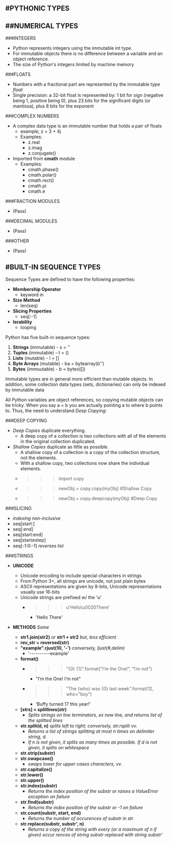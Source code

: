 #PYTHONIC TYPES
---


##NUMERICAL TYPES
---

###INTEGERS
  - Python represents integers using the immutable int type. 
  - For immutable objects there is no difference between a variable and an object reference.
  - The size of Python's integers limited by machine memory
  

###FLOATS
  - Numbers with a fractional part are represented by the immutable type *float*
  - Single precision: a 32-bit float is represented by: 1 bit for sign (negative being 1, positive being 0), plus 23 bits for the significant digits (or mantissa), plus 8 bits for the exponent
  

###COMPLEX NUMBERS
  - A complex data type is an immutable number that holds a pair of floats
    - example, z = 3 + 4j
    - Examples:
      - z.real
      - z.imag
      - z.conjugate()
  - Imported from **cmath** module
    - Examples:
      - cmath.phase()
      - cmath.polar()
      - cmath.rect()
      - cmath.pi
      - cmath.e
 
     
###FRACTION MODULES
  - (Pass)


###DECIMAL MODULES
  - (Pass)


###OTHER
  - (Pass)



#BUILT-IN SEQUENCE TYPES
---
Sequence Types are defined to have the following properties:
  - **Membership Operator**
    - keyword *in*
  - **Size Method**
    - len(seq)
  - **Slicing Properties**
    - seq[:-1]
  - **Ierability**
    - looping


Python has five built-in sequence types:
  1. **Strings** (immutable)
    - s = ''
  2. **Tuples** (immutable)
    - t = ()
  3. **Lists** (mutable)
    - l = []
  4. **Byte Arrays** (mutable)
    - ba = bytearray(b'')
  5. **Bytes** (immuutable)
    - b = bytes([])
    

Immutable types are in general more efficient than mutable objects. In
addition, some collection data types (sets, dictionaries) can only be indexed by immutable data


All Python variables are object references, so copying mutable objects
can be tricky. When you say a = b you are actually pointing a to where b
points to. Thus, the need to understand *Deep Copying*:


###DEEP COPYING
  - *Deep Copies* duplicate everything. 
    - A deep copy of a collection is two collections with all of the elements in the original collection duplicated.
  - *Shallow Copies* duplicate as little as possible. 
    - A shallow copy of a collection is a copy of the collection structure, not the elements. 
    - With a shallow copy, two collections now share the individual elements.
    - >>> import copy
    - >>> newObj = copy.copy(myObj)      #Shallow Copy
    - >>> newObj = copy.deepcopy(myObj)  #Deep Copy


###SLICING
  - *indexing non-inclusive*
  - seq[start:]
  - seq[:end]
  - seq[start:end]
  - seq[start:end:step]
  - seq[-1:0:-1] *reverses list*
  

###STRINGS
  - **UNICODE**
    - Unicode encoding to include special characters in strings
    - From Python 3+, all strings are unicode, not just plain bytes
    - ASCII representations are given by 8-bits, Unicode representations usually use 16-bits
    - Unicode strings are prefixed w/ the 'u'
      - >>> u'Hello\u0020There'
        - 'Hello There'
   
  - **METHODS** *Some*
    - **str1.join(str2)** *or* **str1 + str2** *but, less efficient*
    - **rev_str = reversed(str)**
    - **"example".rjust(10, '-')** *conversely, ljust(#,delim)*
      - '----------example'
    - **format()**
      - >>> "{0} {1}".format("I’m the One!", "I’m not")
        - "I’m the One! I’m not"
      - >>> "The {who} was {0} last week".format(12, who="boy")
        - ’Buffy turned 17 this year!’
    - **[strs] = splitlines(str)** 
      - *Splits strings on line terminators, ex new line, and returns list of the splitted lines*
    - **str.split(d, n)** *splits left to right; conversely, str.rsplit vv.*
      - *Returns a list of strings splitting at most n times on delimiter string, d.* 
      - *If n is not given, it splits as many times as possible. If d is not given, it splits on whitespace*
    - **str.strip(substr)**
    - **str.swapcase()** 
      - *swaps lower for upper cases characters, vv.*
    - **str.capitalize()**
    - **str.lower()**
    - **str.upper()**
    - **str.index(substr)**
      - *Returns the index position of the substr or raises a ValueError exception on failure*
    - **str.find(substr)**
      - *Returns the index position of the substr or -1 on failure*
    - **str.count(substr, start, end)**
      - *Returns the number of occurences of substr in str*
    - **str.replace(substr, substr', n)**
      - *Returns a copy of the string with every (or a maximum of n if given) occur
rences of string substr replaced with string substr'*
      

